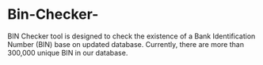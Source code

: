 # Bin-Checker-
BIN Checker tool is designed to check the existence of a Bank Identification Number (BIN) base on updated database. Currently, there are more than 300,000 unique BIN in our database.
